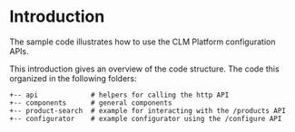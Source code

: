 # Introduction

The sample code illustrates how to use the CLM Platform configuration APIs.

This introduction gives an overview of the code structure. The code this organized in the following folders:

```
+-- api             # helpers for calling the http API
+-- components      # general components
+-- product-search  # example for interacting with the /products API
+-- configurator    # example configurator using the /configure API
```
